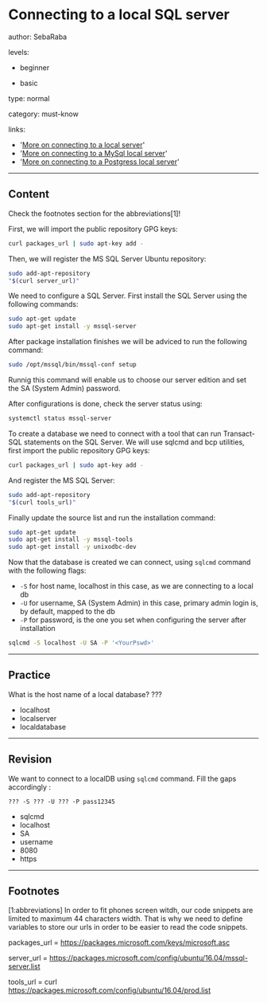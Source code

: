 # Connecting to a local SQL server
author: SebaRaba

levels:

  - beginner

  - basic

type: normal

category: must-know

links:

  - '[More on connecting to a local server](https://docs.microsoft.com/en-us/sql/database-engine/configure-windows/sql-server-2016-express-localdb)'
  - '[More on connecting to a MySql local server](https://dev.mysql.com/doc/refman/5.7/en/connecting.html)'
  - '[More on connecting to a Postgress local server](https://www.postgresql.org/docs/8.3/static/tutorial-accessdb.html)'

---
## Content

Check the footnotes section for the abbreviations[1]!

First, we will import the public repository GPG keys:
```bash
curl packages_url | sudo apt-key add -
```
Then, we will register the MS SQL Server Ubuntu repository:
```bash
sudo add-apt-repository
"$(curl server_url)"
```

We need to configure a SQL Server. First install the SQL Server using the following commands:
```bash
sudo apt-get update
sudo apt-get install -y mssql-server
```

After package installation finishes we will be adviced to run the following command:
```bash
sudo /opt/mssql/bin/mssql-conf setup
```
Runnig this command will enable us to choose our server edition and set the SA (System Admin) password.

After configurations is done, check the server status using:
```bash
systemctl status mssql-server
```

To create a database we need to connect with a tool that can run Transact-SQL statements on the SQL Server. We will use sqlcmd and bcp utilities, first import the public repository GPG keys:
```bash
curl packages_url | sudo apt-key add -
```
And register the MS SQL Server:
```bash
sudo add-apt-repository
"$(curl tools_url)"
```
Finally update the source list and run the installation command:
```bash
sudo apt-get update
sudo apt-get install -y mssql-tools
sudo apt-get install -y unixodbc-dev
```

Now that the database is created we can connect, using `sqlcmd` command with the following flags:
- `-S` for host name, localhost in this case, as we are connecting to a local db
- `-U` for username, SA (System Admin) in this case, primary admin login is, by default, mapped to the db
- `-P` for password, is the one you set when configuring the server after installation

```bash
sqlcmd -S localhost -U SA -P '<YourPswd>'
```

---
## Practice

What is the host name of a local database?
???

* localhost
* localserver
* localdatabase

---
## Revision

We want to connect to a localDB using `sqlcmd` command. Fill the gaps accordingly :
```
??? -S ??? -U ??? -P pass12345
```

* sqlcmd
* localhost
* SA
* username
* 8080
* https

---
## Footnotes

[1:abbreviations]
In order to fit phones screen witdh, our code snippets are limited to maximum 44 characters width. That is why we need to define variables to store our urls in order to be easier to read the code snippets.

packages_url = https://packages.microsoft.com/keys/microsoft.asc

server_url = https://packages.microsoft.com/config/ubuntu/16.04/mssql-server.list

tools_url = curl https://packages.microsoft.com/config/ubuntu/16.04/prod.list
